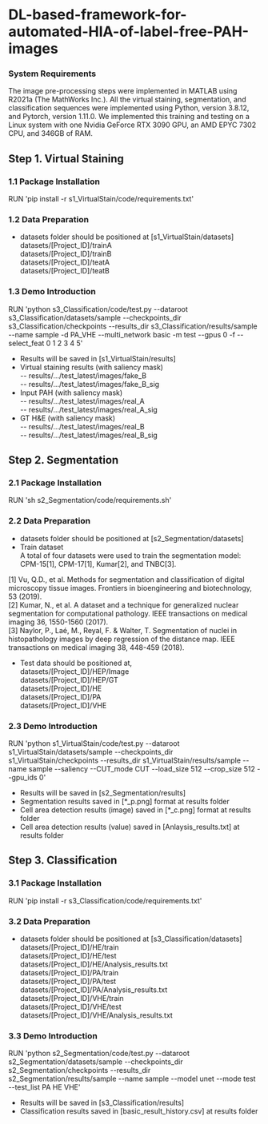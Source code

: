 # DL-based-framework-for-automated-HIA-of-label-free-PAH-images

### System Requirements
The image pre-processing steps were implemented in MATLAB using R2021a (The MathWorks Inc.). 
All the virtual staining, segmentation, and classification sequences were implemented using Python, version 3.8.12, and Pytorch, version 1.11.0. We implemented this training and testing on a Linux system with one Nvidia GeForce RTX 3090 GPU, an AMD EPYC 7302 CPU, and 346GB of RAM.

## Step 1. Virtual Staining
### 1.1 Package Installation
RUN 'pip install -r s1_VirtualStain/code/requirements.txt'
### 1.2 Data Preparation  
- datasets folder should be positioned at [s1_VirtualStain/datasets]  
datasets/[Project_ID]/trainA  
datasets/[Project_ID]/trainB  
datasets/[Project_ID]/teatA  
datasets/[Project_ID]/teatB  
### 1.3 Demo Introduction
RUN 'python s3_Classification/code/test.py --dataroot s3_Classification/datasets/sample --checkpoints_dir s3_Classification/checkpoints --results_dir s3_Classification/results/sample --name sample -d PA_VHE  --multi_network basic -m test --gpus 0 -f --select_feat 0 1 2 3 4 5'
- Results will be saved in [s1_VirtualStain/results]  
- Virtual staining results (with saliency mask)  
-- results/.../test_latest/images/fake_B  
-- results/.../test_latest/images/fake_B_sig  
- Input PAH (with saliency mask)  
-- results/.../test_latest/images/real_A  
-- results/.../test_latest/images/real_A_sig  
- GT H&E (with saliency mask)  
-- results/.../test_latest/images/real_B  
-- results/.../test_latest/images/real_B_sig  

## Step 2. Segmentation
### 2.1 Package Installation
RUN 'sh s2_Segmentation/code/requirements.sh'
### 2.2 Data Preparation
- datasets folder should be positioned at [s2_Segmentation/datasets]  
- Train dataset  
A total of four datasets were used to train the segmentation model: CPM-15[1], CPM-17[1], Kumar[2], and TNBC[3].  

[1] Vu, Q.D., et al. Methods for segmentation and classification of digital microscopy tissue images. Frontiers in bioengineering and biotechnology, 53 (2019).  
[2] Kumar, N., et al. A dataset and a technique for generalized nuclear segmentation for computational pathology. IEEE transactions on medical imaging 36, 1550-1560 (2017).  
[3] Naylor, P., Laé, M., Reyal, F. & Walter, T. Segmentation of nuclei in histopathology images by deep regression of the distance map. IEEE transactions on medical imaging 38, 448-459 (2018).  

- Test data should be positioned at,  
datasets/[Project_ID]/HEP/Image  
datasets/[Project_ID]/HEP/GT  
datasets/[Project_ID]/HE  
datasets/[Project_ID]/PA  
datasets/[Project_ID]/VHE  
### 2.3 Demo Introduction
RUN 'python s1_VirtualStain/code/test.py --dataroot s1_VirtualStain/datasets/sample --checkpoints_dir s1_VirtualStain/checkpoints --results_dir s1_VirtualStain/results/sample --name sample --saliency --CUT_mode CUT --load_size 512 --crop_size 512 --gpu_ids 0'
- Results will be saved in [s2_Segmentation/results]  
- Segmentation results saved in [*_p.png] format at results folder
- Cell area detection results (image) saved in [*_c.png] format at results folder
- Cell area detection results (value) saved in [Anlaysis_results.txt] at results folder
## Step 3. Classification
### 3.1 Package Installation
RUN 'pip install -r s3_Classification/code/requirements.txt'
### 3.2 Data Preparation  
- datasets folder should be positioned at [s3_Classification/datasets]  
datasets/[Project_ID]/HE/train  
datasets/[Project_ID]/HE/test  
datasets/[Project_ID]/HE/Analysis_results.txt  
datasets/[Project_ID]/PA/train  
datasets/[Project_ID]/PA/test  
datasets/[Project_ID]/PA/Analysis_results.txt  
datasets/[Project_ID]/VHE/train  
datasets/[Project_ID]/VHE/test  
datasets/[Project_ID]/VHE/Analysis_results.txt  

### 3.3 Demo Introduction
RUN 'python s2_Segmentation/code/test.py --dataroot s2_Segmentation/datasets/sample --checkpoints_dir s2_Segmentation/checkpoints --results_dir s2_Segmentation/results/sample --name sample --model unet --mode test --test_list PA HE VHE'
- Results will be saved in [s3_Classification/results]  
- Classification results saved in [basic_result_history.csv] at results folder
